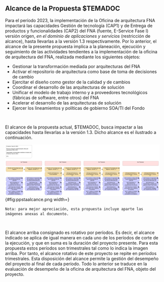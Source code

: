 ## Alcance de la Propuesta $TEMADOC
Para el período 2023, la implementación de la Oficina de arquitectura FNA impactará las capacidades Gestión de tecnología (CAP1) y de Entrega de productos y funcionalidades (CAP2) del FNA (fuente, E-Service Fase I) versión origen, _en el dominio de aplicaciones y servicios_ (restricción de alcance), hasta llevarlas a la versión 1.3 respectivamente. Por lo anterior, el alcance de la presente propuesta implica a la planeación, ejecución y seguimiento de las actividades tendientes a la implementación de la oficina de arquitectura del FNA, realizada mediante los siguientes objetos:

- Gestionar la transformación mediada por arquitecturas del FNA
- Activar el repositorio de arquitectura como base de toma de decisiones de cambio
- Ejercitar el diseño como gestor de la calidad y de cambios
- Coordinar el desarrollo de las arquitecturas de solución
- Unificar el modelo de trabajo interno y a proveedores tecnológicos (fábricas de software, entre otros) del FNA
- Acelerar el desarrollo de las arquitecturas de solución​
- Ejercer los lineamientos y políticas de gobierno​ SOA/TI del Fondo

<br>

El alcance de la propuesta actual, $TEMADOC, busca impactar a las capacidades hasta llevarlas a la versión 1.3. Dicho alcance es el ilustrado a continuación.

![Vista de evolución de capacidades, versión 1.3, dentro del alcance del proyecto de implementación de la oficina de arquitectura, E-Service, Fase III, 2023.)](images/ppstaalcance.png){#fig:ppstaalcance.png width=}

    Nota: para mejor apreciación, esta propuesta incluye aparte las imágenes anexas al documento.

<br>

El alcance arriba consignado es rotativo por períodos. Es decir, el alcance indicado se aplica de igual manera en cada uno de los períodos de corte de la ejecución, y que en suma es la duración del proyecto presente. Para esta propuesta estos períodos son trimestrales tal como lo indica la imagen arriba. Por tanto, el alcance rotativo de este proyecto se repite en períodos trimestrales. Esta disposición del alcance permite la gestión del desempeño del proyecto al final de cada período. Todo lo anterior se traduce en la evaluación de desempeño de la oficina de arquitectura del FNA, objeto del proyecto.

<br>
